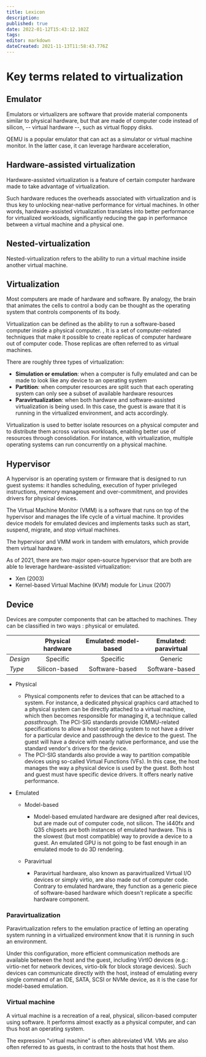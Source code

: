 ```yaml
---
title: Lexicon
description: 
published: true
date: 2022-01-12T15:43:12.102Z
tags: 
editor: markdown
dateCreated: 2021-11-13T11:58:43.776Z
---
```


# Key terms related to virtualization 

## Emulator

Emulators or virtualizers are software that provide material components
similar to physical hardware, but that are made of computer code instead
of silicon, -- virtual hardware --, such as virtual floppy disks.

QEMU is a popular emulator that can act as a simulator or virtual
machine monitor. In the latter case, it can leverage hardware
acceleration,

## Hardware-assisted virtualization

Hardware-assisted virtualization is a feature of certain computer
hardware made to take advantage of virtualization.

Such hardware reduces the overheads associated with virtualization and
is thus key to unlocking near-native performance for virtual machines.
In other words, hardware-assisted virtualization translates into better
performance for virtualized workloads, significantly reducing the gap in
performance between a virtual machine and a physical one.

## Nested-virtualization

Nested-virtualization refers to the ability to run a virtual machine
inside another virtual machine.

## Virtualization

Most computers are made of hardware and software. By analogy, the brain
that animates the cells to control a body can be thought as the
operating system that controls components of its body.

Virtualization can be defined as the ability to run a software-based
computer inside a physical computer. , It is a set of computer-related
techniques that make it possible to create replicas of computer hardware
out of computer code. Those replicas are often referred to as virtual
machines.

There are roughly three types of virtualization:

*   **Simulation or emulation**: when a computer is fully emulated and
    can be made to look like any device to an operating system
*   **Partition**: when computer resources are split such that each
    operating system can only see a subset of available hardware
    resources
*   **Paravirtualization**: when both hardware and software-assisted
    virtualization is being used. In this case, the guest is aware that
    it is running in the virtualized environment, and acts accordingly.

Virtualization is used to better isolate resources on a physical
computer and to distribute them across various workloads, enabling
better use of resources through consolidation. For instance, with
virtualization, multiple operating systems can run concurrently on a
physical machine.

## Hypervisor

A hypervisor is an operating system or firmware that is designed to run
guest systems: it handles scheduling, execution of hyper privileged
instructions, memory management and over-commitment, and provides
drivers for physical devices.

The Virtual Machine Monitor (VMM) is a software that runs on top of the
hypervisor and manages the life cycle of a virtual machine. It provides
device models for emulated devices and implements tasks such as start,
suspend, migrate, and stop virtual machines.

The hypervisor and VMM work in tandem with emulators, which provide them
virtual hardware.

As of 2021, there are two major open-source hypervisor that are both are
able to leverage hardware-assisted virtualization:

-   Xen (2003)
-   Kernel-based Virtual Machine (KVM) module for Linux (2007)

## Device

Devices are computer components that can be attached to machines. They
can be classified in two ways : physical or emulated.

| | Physical hardware | Emulated: model-based | Emulated: paravirtual |
| :- | :-: | :-: | :-: |
| *Design* | Specific | Specific | Generic |
| *Type* | Silicon-based  | Software-based | Software-based  |

*   Physical

    *   Physical components refer to devices that can be attached to a
        system. For instance, a dedicated physical graphics card
        attached to a physical system can be directly attached to a
        virtual machine, which then becomes responsible for managing it,
        a technique called *passthrough*. The PCI-SIG standards provide
        IOMMU-related specifications to allow a host operating system to
        not have a driver for a particular device and passthrough
        the device to the guest. The guest will have a device with
        nearly native performance, and use the standard vendor's drivers
        for the device.
    *   The PCI-SIG standards also provide a way to partition compatible
        devices using so-called Virtual Functions (VFs). In this case,
        the host manages the way a physical device is used by the guest.
        Both host and guest must have specific device drivers. It offers
        nearly native performance.

*   Emulated

    *   Model-based

        *   Model-based emulated hardware are designed after real
            devices, but are made out of computer code, not silicon. The
            i440fx and Q35 chipsets are both instances of emulated
            hardware. This is the slowest (but most compatible) way to
            provide a device to a guest. An emulated GPU is not going to
            be fast enough in an emulated mode to do 3D rendering.

    *   Paravirtual

        *   Paravirtual hardware, also known as paravirtualized Virtual
            I/O devices or simply virtio, are also made out of computer
            code. Contrary to emulated hardware, they function as a
            generic piece of software-based hardware which doesn't
            replicate a specific hardware component.

### Paravirtualization

Paravirtualization refers to the emulation practice of letting an
operating system running in a virtualized environment know that it is
running in such an environment.

Under this configuration, more efficient communication methods are
available between the host and the guest, including VirtIO devices
(e.g.: virtio-net for network devices, virtio-blk for block storage
devices). Such devices can communicate directly with the host, instead
of emulating every single command of an IDE, SATA, SCSI or NVMe device,
as it is the case for model-based emulation.

### Virtual machine

A virtual machine is a recreation of a real, physical, silicon-based
computer using software. It performs almost exactly as a physical
computer, and can thus host an operating system.

The expression "virtual machine" is often abbreviated VM. VMs are also
often referred to as guests, in contrast to the hosts that host them.